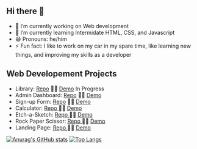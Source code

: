 ## Hi there 👋
- 🔭 I’m currently working on Web development
- 🌱 I’m currently learning Intermidate HTML, CSS, and Javascript
- 😄 Pronouns: he/him
- ⚡ Fun fact: I like to work on my car in my spare time, like learning new things, and improving my skills as a developer

## Web Developement Projects
- Library: [Repo](https://github.com/eclavel/Library) :technologist: [Demo](https://eclavel.github.io/Library/) In Progress
- Admin Dashboard: [Repo](https://github.com/eclavel/admin-dashboard)  :technologist: [Demo](https://eclavel.github.io/admin-dashboard/)
- Sign-up Form: [Repo](https://github.com/eclavel/sign-up-form) :technologist: [Demo](https://eclavel.github.io/sign-up-form/)
- Calculator:  [Repo ](https://github.com/eclavel/calculator)  :technologist: [ Demo](https://eclavel.github.io/calculator/)
- Etch-a-Sketch:  [Repo ](https://github.com/eclavel/etch-a-sketch)  :technologist: [ Demo](https://eclavel.github.io/etch-a-sketch/)
- Rock Paper Scissor:  [Repo ](https://github.com/eclavel/RockPaperScissor) :technologist: [ Demo](https://eclavel.github.io/RockPaperScissor/)
- Landing Page: [Repo ](https://github.com/eclavel/Landing-Page-V2) :technologist: [ Demo](https://eclavel.github.io/Landing-Page-V2/)


[![Anurag's GitHub stats](https://github-readme-stats.vercel.app/api?username=eclavel&show_icons=true&theme=chartreuse-dark)](https://github.com/anuraghazra/github-readme-stats)         [![Top Langs](https://github-readme-stats.vercel.app/api/top-langs/?username=eclavel&theme=chartreuse-dark)](https://github.com/anuraghazra/github-readme-stats)

<!--
**eclavel/eclavel** is a ✨ _special_ ✨ repository because its `README.md` (this file) appears on your GitHub profile.

Here are some ideas to get you started:

- 🔭 I’m currently working on ...
- 🌱 I’m currently learning ...
- 👯 I’m looking to collaborate on ...
- 🤔 I’m looking for help with ...
- 💬 Ask me about ...
- 📫 How to reach me: ...
- 😄 Pronouns: ...
- ⚡ Fun fact: ...
-->
